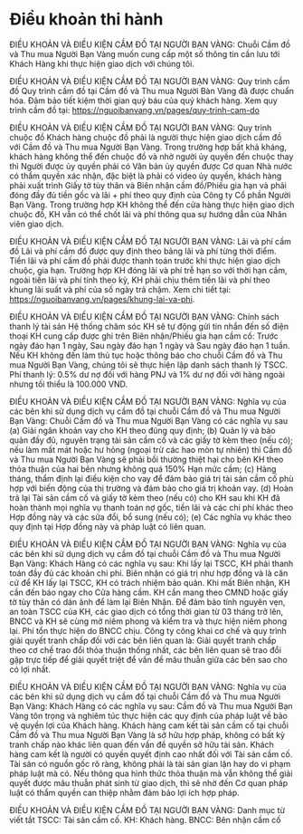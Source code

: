 # Điều khoản thi hành

ĐIỀU KHOẢN VÀ ĐIỀU KIỆN CẦM ĐỒ TẠI NGƯỜI BẠN VÀNG: Chuỗi Cầm đồ và Thu mua Người Bạn Vàng muốn cung cấp một số thông tin cần lưu tới Khách Hàng khi thực hiện giao dịch với chúng tôi.

ĐIỀU KHOẢN VÀ ĐIỀU KIỆN CẦM ĐỒ TẠI NGƯỜI BẠN VÀNG: Quy trình cầm đồ Quy trình cầm đồ tại Cầm đồ và Thu mua Người Bàn Vàng đã được chuẩn hóa. Đảm bảo tiết kiệm thời gian quý báu của quý khách hàng. Xem quy trình cầm đồ tại: https://nguoibanvang.vn/pages/quy-trinh-cam-do

ĐIỀU KHOẢN VÀ ĐIỀU KIỆN CẦM ĐỒ TẠI NGƯỜI BẠN VÀNG: Quy trình chuộc đồ Khách hàng chuộc đồ phải là người thực hiện giao dịch cầm đồ với Cầm đồ và Thu mua Người Bạn Vàng. Trong trường hợp bất khả kháng, khách hàng không thể đến chuộc đồ và nhờ người ủy quyền đến chuộc thay thì Người được ủy quyền phải có Văn bản ủy quyền được Cơ quan Nhà nước có thẩm quyền xác nhận, đặc biệt là phải có video ủy quyền, khách hàng phải xuất trình Giấy tờ tùy thân và Biên nhận cầm đồ/Phiếu gia hạn và phải đóng đầy đủ tiền gốc và lãi + phí theo quy định của Công ty Cổ phần Người Bạn Vàng. Trong trường hợp KH không thể đến cửa hàng thực hiện giao dịch chuộc đồ, KH vẫn có thể chốt lãi và phí thông qua sự hướng dẫn của Nhân viên giao dịch. 

ĐIỀU KHOẢN VÀ ĐIỀU KIỆN CẦM ĐỒ TẠI NGƯỜI BẠN VÀNG: Lãi và phí cầm đồ Lãi và phí cầm đồ được quy định theo bảng lãi và phí từng thời điểm. Tiền lãi và phí cấm đồ phải được thanh toán trước khi thực hiện giao dịch chuộc, gia hạn. Trường hợp KH đóng lãi và phí trễ hạn so với thời hạn cầm, ngoài tiền lãi và phí tính theo kỳ, KH phải chịu thêm tiền lãi và phí theo khung lãi suất và phí của số ngày trả chậm. Xem chi tiết tại: https://nguoibanvang.vn/pages/khung-lai-va-phi.

ĐIỀU KHOẢN VÀ ĐIỀU KIỆN CẦM ĐỒ TẠI NGƯỜI BẠN VÀNG: Chính sách thanh lý tài sản Hệ thống chăm sóc KH sẽ tự động gửi tin nhắn đến số điện thoại KH cung cấp được ghi trên Biên nhận/Phiếu gia hạn cầm cố: Trước ngày đáo hạn 1 ngày, Sau ngày đáo hạn 1 ngày và Sau ngày đáo hạn 1 tuần. Nếu KH không đến làm thủ tục hoặc thông báo cho chuỗi Cầm đồ và Thu mua Người Bạn Vàng, chúng tôi sẽ thực hiện lập danh sách thanh lý TSCC. Phí thanh lý: 0.5% dư nợ đối với hàng PNJ và 1% dư nợ đối với hàng ngoài nhưng tối thiểu là 100.000 VND.

ĐIỀU KHOẢN VÀ ĐIỀU KIỆN CẦM ĐỒ TẠI NGƯỜI BẠN VÀNG: Nghĩa vụ của các bên khi sử dụng dịch vụ cầm đồ tại chuỗi Cầm đồ và Thu mua Người Bạn Vàng: Chuỗi Cầm đồ và Thu mua Người Bạn Vàng có các nghĩa vụ sau (a) Giải ngân khoản vay cho KH theo đúng quy định; (b) Quản lý và bảo quản đầy đủ, nguyên trạng tài sản cầm cố và các giấy tờ kèm theo (nếu có); nếu làm mất mát hoặc hư hỏng (ngoại trừ các hao mòn tự nhiên) thì Cầm đồ và Thu mua Người Bạn Vàng sẽ phải bồi thường thiệt hại cho bên KH theo thỏa thuận của hai bên nhưng không quá 150% Hạn mức cầm; (c) Hàng tháng, thẩm định lại điều kiện cho vay để đảm bảo giá trị tài sản cầm cố phù hợp với biến động của thị trường và đảm bảo cho giá trị khoản vay. (d) Hoàn trả lại Tài sản cầm cố và giấy tờ kèm theo (nếu có) cho KH sau khi KH đã hoàn thành mọi nghĩa vụ thanh toán nợ gốc, tiền lãi và các chi phí khác theo Hợp đồng này và các sửa đổi, bổ sung (nếu có); (e) Các nghĩa vụ khác theo quy định tại Hợp đồng này và pháp luật có liên quan.

ĐIỀU KHOẢN VÀ ĐIỀU KIỆN CẦM ĐỒ TẠI NGƯỜI BẠN VÀNG: Nghĩa vụ của các bên khi sử dụng dịch vụ cầm đồ tại chuỗi Cầm đồ và Thu mua Người Bạn Vàng: Khách Hàng có các nghĩa vụ sau: Khi lấy lại TSCC, KH phải thanh toán đầy đủ các khoản chi phí. Biên nhận có giá trị như hợp đồng và là căn cứ để KH lấy lại TSCC, KH có trách nhiệm bảo quản. Khi mất Biên nhận, KH cần đến báo ngay cho Cửa hàng cầm. KH cần mang theo CMND hoặc giấy tờ tùy thân có dán ảnh để làm lại Biên Nhận. Để đảm bảo tính nguyên vẹn, an toàn TSCC của KH, các giao dịch có tổng thời gian từ 03 tháng trở lên, BNCC và KH sẽ cùng mở niêm phong và kiểm tra và thực hiện niêm phong lại. Phí tổn thực hiện do BNCC chịu. Công ty công khai cơ chế và quy trình giải quyết tranh chấp đối với các bên liên quan là: Giải quyết tranh chấp theo cơ chế trao đổi thỏa thuận thống nhất, các bên liên quan sẽ trao đổi gặp trực tiếp để giải quyết triệt để vấn đề mâu thuẫn giữa các bên sao cho có lợi nhất.

ĐIỀU KHOẢN VÀ ĐIỀU KIỆN CẦM ĐỒ TẠI NGƯỜI BẠN VÀNG: Nghĩa vụ của các bên khi sử dụng dịch vụ cầm đồ tại chuỗi Cầm đồ và Thu mua Người Bạn Vàng: Khách Hàng có các nghĩa vụ sau: Cầm đồ và Thu mua Người Bạn Vàng tôn trọng và nghiêm túc thực hiện các quy định của pháp luật về bảo vệ quyền lợi của Khách hàng. Khách hàng cam kết tài sản cầm cố tại chuỗi Cầm đồ và Thu mua Người Bạn Vàng là sở hữu hợp pháp, không có bất kỳ tranh chấp nào khác liên quan đến vấn đề quyền sở hữu tài sản. Khách hàng cam kết là người có quyền quyết định cao nhất đối với Tài sản cầm cố. Tài sản có nguồn gốc rõ ràng, không phải là tài sản gian lận hay do vi phạm pháp luật mà có. Nếu thông qua hình thức thỏa thuận mà vẫn không thể giải quyết được mâu thuẫn phát sinh từ giao dịch, thì sẽ nhờ đến Cơ quan pháp luật có thẩm quyền can thiệp nhằm đảm bảo lợi ích hợp pháp.

ĐIỀU KHOẢN VÀ ĐIỀU KIỆN CẦM ĐỒ TẠI NGƯỜI BẠN VÀNG: Danh mục từ viết tắt TSCC: Tài sản cầm cố. KH: Khách hàng. BNCC: Bên nhận cầm cố